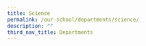 ```yaml
---
title: Science
permalink: /our-school/departments/science/
description: ""
third_nav_title: Departments
---
```

